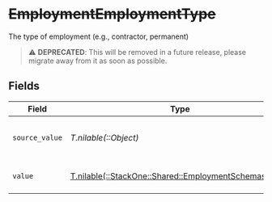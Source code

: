# ~~EmploymentEmploymentType~~

The type of employment (e.g., contractor, permanent)

> :warning: **DEPRECATED**: This will be removed in a future release, please migrate away from it as soon as possible.


## Fields

| Field                                                                                                  | Type                                                                                                   | Required                                                                                               | Description                                                                                            | Example                                                                                                |
| ------------------------------------------------------------------------------------------------------ | ------------------------------------------------------------------------------------------------------ | ------------------------------------------------------------------------------------------------------ | ------------------------------------------------------------------------------------------------------ | ------------------------------------------------------------------------------------------------------ |
| `source_value`                                                                                         | *T.nilable(::Object)*                                                                                  | :heavy_minus_sign:                                                                                     | The source value of the employment type.                                                               | Permanent                                                                                              |
| `value`                                                                                                | [T.nilable(::StackOne::Shared::EmploymentSchemasValue)](../../models/shared/employmentschemasvalue.md) | :heavy_minus_sign:                                                                                     | The type of the employment.                                                                            | permanent                                                                                              |